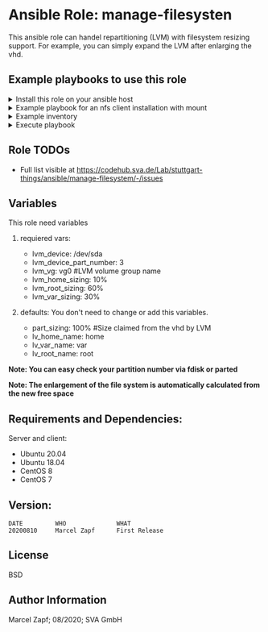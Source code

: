 # Ansible Role: manage-filesysten
This ansible role can handel repartitioning (LVM) with filesystem resizing support. For example, you can simply expand the LVM after enlarging the vhd.

## Example playbooks to use this role

<details><summary>Install this role on your ansible host</summary>

```
cat <<EOF > /tmp/requirements.yaml
- src: git@codehub.sva.de:Lab/stuttgart-things/ansible/manage-filesysten.git
  scm: git
EOF
ansible-galaxy install -r /tmp/requirements.yaml --force
```

</details>


<details><summary>Example playbook for an nfs client installation with mount</summary>

```
- hosts: "fs"
  gather_facts: true
  become: true
  vars:
    lvm_device: /dev/sda
    lvm_device_part_number: 3
    lvm_vg: vg0
    lvm_home_sizing: 10%
    lvm_root_sizing: 60%
    lvm_var_sizing: 30%

  roles:
    - manage-filesystem
```

**Note: This role requires become yes**
</details>

<details><summary>Example inventory</summary>

```
[fs]
foo.bar.example.com ansible_user=foobar
```
</details>

<details><summary>Execute playbook</summary>

```
ansible-playbook -i inventory manage-filesystem.yml
```
</details>


## Role TODOs
- Full list visible at https://codehub.sva.de/Lab/stuttgart-things/ansible/manage-filesystem/-/issues



## Variables

This role need variables

1. requiered vars:
    - lvm_device: /dev/sda 
    - lvm_device_part_number: 3
    - lvm_vg: vg0                       #LVM volume group name
    - lvm_home_sizing: 10%
    - lvm_root_sizing: 60%
    - lvm_var_sizing: 30%

2. defaults: You don't need to change or add this variables.
    - part_sizing: 100%                 #Size claimed from the vhd by LVM
    - lv_home_name: home
    - lv_var_name: var
    - lv_root_name: root

**Note: You can easy check your partition number via fdisk or parted**

**Note: The enlargement of the file system is automatically calculated from the new free space**
    
## Requirements and Dependencies:
Server and client:
- Ubuntu 20.04
- Ubuntu 18.04
- CentOS 8
- CentOS 7

## Version:
```
DATE         WHO       		  WHAT
20200810     Marcel Zapf  	  First Release
```

License
-------

BSD

Author Information
------------------

Marcel Zapf; 08/2020; SVA GmbH